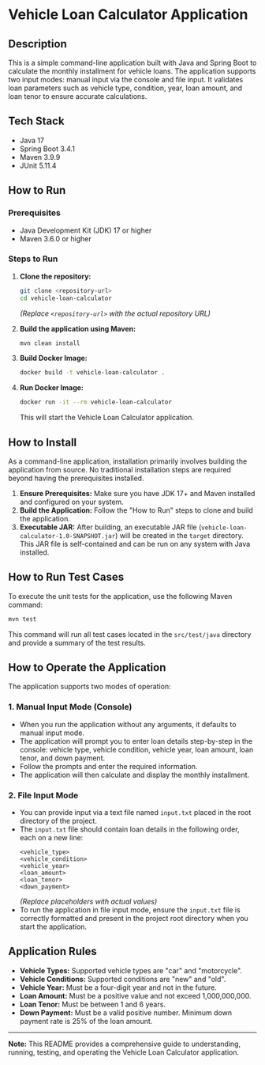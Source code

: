 # Vehicle Loan Calculator Application

## Description
This is a simple command-line application built with Java and Spring Boot to calculate the monthly installment for vehicle loans. The application supports two input modes: manual input via the console and file input. It validates loan parameters such as vehicle type, condition, year, loan amount, and loan tenor to ensure accurate calculations.

## Tech Stack
- Java 17
- Spring Boot 3.4.1
- Maven 3.9.9
- JUnit 5.11.4

## How to Run

### Prerequisites
- Java Development Kit (JDK) 17 or higher
- Maven 3.6.0 or higher

### Steps to Run
1. **Clone the repository:**
   ```bash
   git clone <repository-url>
   cd vehicle-loan-calculator
   ```
   *(Replace `<repository-url>` with the actual repository URL)*

2. **Build the application using Maven:**
   ```bash
   mvn clean install
   ```

3. **Build Docker Image:**
   ```bash
   docker build -t vehicle-loan-calculator .
   ```

4. **Run Docker Image:**
   ```bash
   docker run -it --rm vehicle-loan-calculator
   ```

   This will start the Vehicle Loan Calculator application.

## How to Install

As a command-line application, installation primarily involves building the application from source. No traditional installation steps are required beyond having the prerequisites installed.

1. **Ensure Prerequisites:** Make sure you have JDK 17+ and Maven installed and configured on your system.
2. **Build the Application:** Follow the "How to Run" steps to clone and build the application.
3. **Executable JAR:** After building, an executable JAR file (`vehicle-loan-calculator-1.0-SNAPSHOT.jar`) will be created in the `target` directory. This JAR file is self-contained and can be run on any system with Java installed.

## How to Run Test Cases

To execute the unit tests for the application, use the following Maven command:

```bash
mvn test
```

This command will run all test cases located in the `src/test/java` directory and provide a summary of the test results.

## How to Operate the Application

The application supports two modes of operation:

### 1. Manual Input Mode (Console)
- When you run the application without any arguments, it defaults to manual input mode.
- The application will prompt you to enter loan details step-by-step in the console: vehicle type, vehicle condition, vehicle year, loan amount, loan tenor, and down payment.
- Follow the prompts and enter the required information.
- The application will then calculate and display the monthly installment.

### 2. File Input Mode
- You can provide input via a text file named `input.txt` placed in the root directory of the project.
- The `input.txt` file should contain loan details in the following order, each on a new line:
    ```
    <vehicle_type>
    <vehicle_condition>
    <vehicle_year>
    <loan_amount>
    <loan_tenor>
    <down_payment>
    ```
    *(Replace placeholders with actual values)*
- To run the application in file input mode, ensure the `input.txt` file is correctly formatted and present in the project root directory when you start the application.

## Application Rules

- **Vehicle Types:** Supported vehicle types are "car" and "motorcycle".
- **Vehicle Conditions:** Supported conditions are "new" and "old".
- **Vehicle Year:** Must be a four-digit year and not in the future.
- **Loan Amount:** Must be a positive value and not exceed 1,000,000,000.
- **Loan Tenor:** Must be between 1 and 6 years.
- **Down Payment:** Must be a valid positive number. Minimum down payment rate is 25% of the loan amount.

---
**Note:** This README provides a comprehensive guide to understanding, running, testing, and operating the Vehicle Loan Calculator application.
